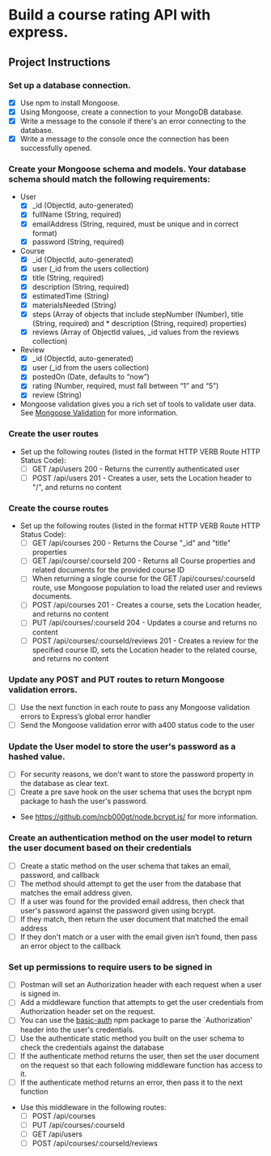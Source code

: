 # Build a course rating API with express.

## Project Instructions

### Set up a database connection.
* [x] Use npm to install Mongoose.
* [x] Using Mongoose, create a connection to your MongoDB database.
* [x] Write a message to the console if there's an error connecting to the database.
* [x] Write a message to the console once the connection has been successfully opened.

### Create your Mongoose schema and models. Your database schema should match the following requirements:
* User
    * [x] \_id (ObjectId, auto-generated)
    * [x] fullName (String, required)
    * [x] emailAddress (String, required, must be unique and in correct format)
    * [x] password (String, required)
* Course
    * [x] \_id (ObjectId, auto-generated)
    * [x] user (\_id from the users collection)
    * [x] title (String, required)
    * [x] description (String, required)
    * [x] estimatedTime (String)
    * [x] materialsNeeded (String)
    * [x] steps (Array of objects that include stepNumber (Number), title (String, required) and * description (String, required) properties)
    * [x] reviews (Array of ObjectId values, \_id values from the reviews collection)
* Review
    * [x] \_id (ObjectId, auto-generated)
    * [x] user (\_id from the users collection)
    * [x] postedOn (Date, defaults to “now”)
    * [x] rating (Number, required, must fall between “1” and “5”)
    * [x] review (String)
* Mongoose validation gives you a rich set of tools to validate user data. See [Mongoose Validation](http://mongoosejs.com/docs/validation.html) for more information.

### Create the user routes
* Set up the following routes (listed in the format HTTP VERB Route HTTP Status Code):
    * [ ] GET /api/users 200 - Returns the currently authenticated user
    * [ ] POST /api/users 201 - Creates a user, sets the Location header to "/", and returns no content

### Create the course routes
* Set up the following routes (listed in the format HTTP VERB Route HTTP Status Code):
    * [ ] GET /api/courses 200 - Returns the Course "_id" and "title" properties
    * [ ] GET /api/course/:courseId 200 - Returns all Course properties and related documents for the provided course ID
    * [ ] When returning a single course for the GET /api/courses/:courseId route, use Mongoose population to load the related user and reviews documents.
    * [ ] POST /api/courses 201 - Creates a course, sets the Location header, and returns no content
    * [ ] PUT /api/courses/:courseId 204 - Updates a course and returns no content
    * [ ] POST /api/courses/:courseId/reviews 201 - Creates a review for the specified course ID, sets the Location header to the related course, and returns no content

### Update any POST and PUT routes to return Mongoose validation errors.
* [ ] Use the next function in each route to pass any Mongoose validation errors to Express’s global error handler
* [ ] Send the Mongoose validation error with a400 status code to the user

### Update the User model to store the user's password as a hashed value.
* [ ] For security reasons, we don't want to store the password property in the database as clear text.
* [ ] Create a pre save hook on the user schema that uses the bcrypt npm package to hash the user's password.
* See https://github.com/ncb000gt/node.bcrypt.js/ for more information.

### Create an authentication method on the user model to return the user document based on their credentials
* [ ] Create a static method on the user schema that takes an email, password, and callback
* [ ] The method should attempt to get the user from the database that matches the email address given.
* [ ] If a user was found for the provided email address, then check that user's password against the password given using bcrypt.
* [ ] If they match, then return the user document that matched the email address
* [ ] If they don't match or a user with the email given isn’t found, then pass an error object to the callback

### Set up permissions to require users to be signed in
* [ ] Postman will set an Authorization header with each request when a user is signed in.
* [ ] Add a middleware function that attempts to get the user credentials from Authorization header set on the request.
* [ ] You can use the [basic-auth](https://www.npmjs.com/package/basic-auth) npm package to parse the `Authorization' header into the user's credentials.
* [ ] Use the authenticate static method you built on the user schema to check the credentials against the database
* [ ] If the authenticate method returns the user, then set the user document on the request so that each following middleware function has access to it.
* [ ] If the authenticate method returns an error, then pass it to the next function
* Use this middleware in the following routes:
    * [ ] POST /api/courses
    * [ ] PUT /api/courses/:courseId
    * [ ] GET /api/users
    * [ ] POST /api/courses/:courseId/reviews
